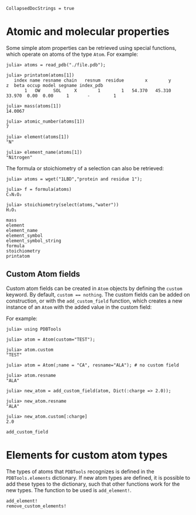 ```@meta
CollapsedDocStrings = true
```

# Atomic and molecular properties

Some simple atom properties can be retrieved using special functions, which
operate on atoms of the type `Atom`. For example:

```julia-repl
julia> atoms = read_pdb("./file.pdb");

julia> printatom(atoms[1])
   index name resname chain   resnum  residue        x        y        z  beta occup model segname index_pdb
       1   OW     SOL     X        1        1   54.370   45.310   33.970  0.00  0.00     1       -         1

julia> mass(atoms[1])
14.0067

julia> atomic_number(atoms[1])
7

julia> element(atoms[1])
"N"

julia> element_name(atoms[1])
"Nitrogen"
```

The formula or stoichiometry of a selection can also be retrieved:

```julia-repl
julia> atoms = wget("1LBD","protein and residue 1");

julia> f = formula(atoms)
C₃N₁O₂

julia> stoichiometry(select(atoms,"water"))
H₂O₁

```

```@docs
mass
element
element_name
element_symbol
element_symbol_string
formula
stoichiometry
printatom
```

## Custom Atom fields

Custom atom fields can be created in `Atom` objects by defining the `custom` keyword.
By default, `custom == nothing`. The custom fields can be added on construction, or 
with the `add_custom_field` function, which creates a new instance of an `Atom` 
with the added value in the custom field:

For example:

```jldoctest
julia> using PDBTools

julia> atom = Atom(custom="TEST");

julia> atom.custom
"TEST"

julia> atom = Atom(;name = "CA", resname="ALA"); # no custom field

julia> atom.resname
"ALA"

julia> new_atom = add_custom_field(atom, Dict(:charge => 2.0));

julia> new_atom.resname
"ALA"

julia> new_atom.custom[:charge]
2.0

```

```@docs
add_custom_field
```

# Elements for custom atom types

The types of atoms that `PDBTools` recognizes is defined in the `PDBTools.elements` dictionary. 
If new atom types are defined, it is possible to add these types to the dictionary, such that
other functions work for the new types. The function to be used is `add_element!`.

```@docs
add_element!
remove_custom_elements!
```




